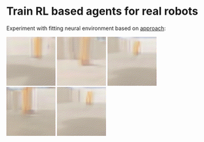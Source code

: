 # Train RL based agents for real robots

Experiment with fitting neural environment based on [approach](https://github.com/Laggg/neural_env_surviv):

![](demo/test1.gif)
![](demo/test2.gif)
![](demo/test3.gif)
![](demo/test4.gif)
![](demo/test5.gif)

